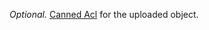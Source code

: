 *Optional.*  [Canned Acl](http://docs.aws.amazon.com/AmazonS3/latest/dev/acl-overview.html)
for the uploaded object.